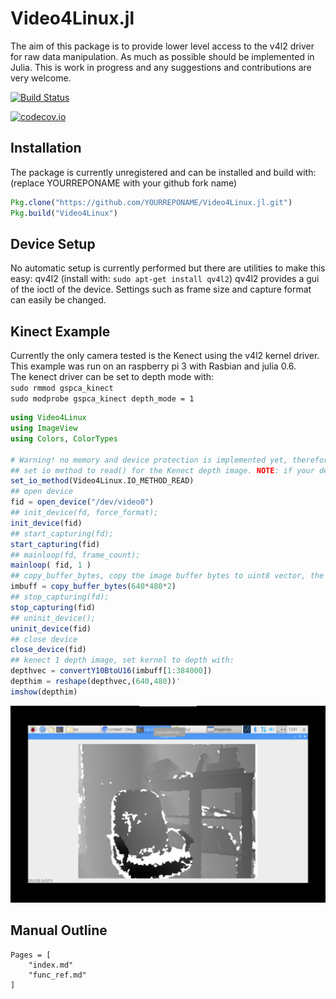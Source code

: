 # Video4Linux.jl

The aim of this package is to provide lower level access to the v4l2 driver for raw data manipulation. As much as possible should be implemented in Julia.
This is work in progress and any suggestions and contributions are very welcome.  


[![Build Status](https://travis-ci.org/Affie/Video4Linux.jl.svg?branch=master)](https://travis-ci.org/Affie/Video4Linux.jl)

[![codecov.io](http://codecov.io/github/Affie/Video4Linux.jl/coverage.svg?branch=master)](http://codecov.io/github/Affie/Video4Linux.jl?branch=master)

## Installation
The package is currently unregistered and can be installed and build with: (replace YOURREPONAME with your github fork name)
```julia
Pkg.clone("https://github.com/YOURREPONAME/Video4Linux.jl.git")
Pkg.build("Video4Linux")
```

## Device Setup
No automatic setup is currently performed but there are utilities to make this easy:
qv4l2 (install with: `sudo apt-get install qv4l2`)
qv4l2 provides a gui of the ioctl of the device. Settings such as frame size and capture format can easily be changed.

## Kinect Example
Currently the only camera tested is the Kenect using the v4l2 kernel driver.  
This example was run on an raspberry pi 3 with Rasbian and julia 0.6.   
The kenect driver can be set to depth mode with:  
`sudo rmmod gspca_kinect`  
`sudo modprobe gspca_kinect depth_mode = 1`  

```julia
using Video4Linux
using ImageView
using Colors, ColorTypes

# Warning! no memory and device protection is implemented yet, therefore doing things out of order will cause julia to crash!
## set io method to read() for the Kenect depth image. NOTE: if your device does not support read try using Video4Linux.IO_METHOD_MMAP
set_io_method(Video4Linux.IO_METHOD_READ)
## open device
fid = open_device("/dev/video0")
## init_device(fd, force_format);
init_device(fid)
## start_capturing(fd);
start_capturing(fid)
## mainloop(fd, frame_count);
mainloop( fid, 1 )
## copy_buffer_bytes, copy the image buffer bytes to uint8 vector, the lenght will depend on the pixel format
imbuff = copy_buffer_bytes(640*480*2)
## stop_capturing(fd);
stop_capturing(fid)
## uninit_device();
uninit_device(fid)
## close device
close_device(fid)
## kenect 1 depth image, set kernel to depth with:
depthvec = convertY10BtoU16(imbuff[1:384000])
depthim = reshape(depthvec,(640,480))'
imshow(depthim)
```
![kenect depth image](../depthonpi.png)

## Manual Outline

```@contents
Pages = [
    "index.md"
    "func_ref.md"
]
```
